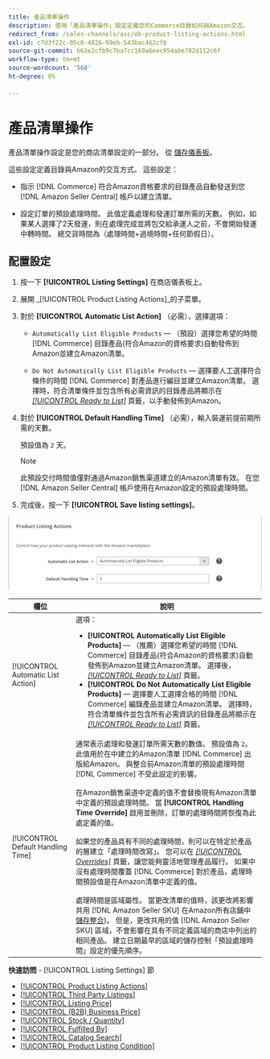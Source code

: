 ```yaml
---
title: 產品清單操作
description: 使用「產品清單操作」設定定義您的Commerce目錄如何與Amazon交互。
redirect_from: /sales-channels/asc/ob-product-listing-actions.html
exl-id: c7d3f22c-05c6-4826-99eb-543bac462cf8
source-git-commit: b63e2cfb9c7ba7cc169a6eec954abe782d112c6f
workflow-type: tm+mt
source-wordcount: '568'
ht-degree: 0%

---
```


# 產品清單操作

產品清單操作設定是您的商店清單設定的一部分。 從 [儲存儀表板](./amazon-store-dashboard.md)。

這些設定定義目錄與Amazon的交互方式。 這些設定：

- 指示 [!DNL Commerce] 符合Amazon資格要求的目錄產品自動發送到您 [!DNL Amazon Seller Central] 帳戶以建立清單。

- 設定訂單的預設處理時間。 此值定義處理和發運訂單所需的天數。 例如，如果某人選擇了2天發運，則在處理完成並將包交給承運人之前，不會開始發運中轉時間。 總交貨時間為（處理時間+過境時間+任何節假日）。

## 配置設定

1. 按一下 **[!UICONTROL Listing Settings]** 在商店儀表板上。

1. 展開 _[!UICONTROL Product Listing Actions]_的子菜單。

1. 對於 **[!UICONTROL Automatic List Action]** （必需），選擇選項：

   - `Automatically List Eligible Products`  — （預設）選擇您希望的時間 [!DNL Commerce] 目錄產品(符合Amazon的資格要求)自動發佈到Amazon並建立Amazon清單。

   - `Do Not Automatically List Eligible Products`  — 選擇要人工選擇符合條件的時間 [!DNL Commerce] 對產品進行編目並建立Amazon清單。 選擇時，符合清單條件並包含所有必需資訊的目錄產品將顯示在 [_[!UICONTROL Ready to List]_](./ready-to-list.md) 頁籤，以手動發佈到Amazon。

1. 對於 **[!UICONTROL Default Handling Time]** （必需），輸入裝運前提前期所需的天數。

   預設值為 `2` 天。

   >[!NOTE]
   >
   >此預設交付時間值僅對通過Amazon銷售渠道建立的Amazon清單有效。 在您 [!DNL Amazon Seller Central] 帳戶使用在Amazon設定的預設處理時間。

1. 完成後，按一下 **[!UICONTROL Save listing settings]**。

![產品清單操作](assets/amazon-product-listing-actions.png)

| 欄位 | 說明 |
|--- |--- |
| [!UICONTROL Automatic List Action] | 選項：<ul><li>**[!UICONTROL Automatically List Eligible Products]**  — （推薦）選擇您希望的時間 [!DNL Commerce] 目錄產品(符合Amazon的資格要求)自動發佈到Amazon並建立Amazon清單。 選擇後， [_[!UICONTROL Ready to List]_](./ready-to-list.md) 頁籤。 </li><li>**[!UICONTROL Do Not Automatically List Eligible Products]**  — 選擇要人工選擇合格的時間 [!DNL Commerce] 編錄產品並建立Amazon清單。 選擇時，符合清單條件並包含所有必需資訊的目錄產品將顯示在 [_[!UICONTROL Ready to List]_](./ready-to-list.md) 頁籤。</li></ul> |
| [!UICONTROL Default Handling Time] | 通常表示處理和發運訂單所需天數的數值。 預設值為 `2`。 此值用於在中建立的Amazon清單 [!DNL Commerce] 出版給Amazon。 與整合前Amazon清單的預設處理時間 [!DNL Commerce] 不受此設定的影響。<br><br>在Amazon銷售渠道中定義的值不會替換現有Amazon清單中定義的預設處理時間。 當 **[!UICONTROL Handling Time Override]** 啟用並刪除，訂單的處理時間將恢復為此處定義的值。<br><br>如果您的產品具有不同的處理時間，則可以在特定於產品的層建立「處理時間改寫」。 您可以在 [_[!UICONTROL Overrides]_](./overrides.md) 頁籤，讓您能夠靈活地管理產品履行。 如果中沒有處理時間覆蓋 [!DNL Commerce] 對於產品，處理時間預設值是在Amazon清單中定義的值。<br><br>處理時間是區域屬性。 當更改清單的值時，該更改將影響共用 [!DNL Amazon Seller SKU] 在Amazon所有店鋪中 [儲存整合](./store-integration.md))。 但是，更改共用的值 [!DNL Amazon Seller SKU] 區域，不會影響在具有不同定義區域的商店中列出的相同產品。 建立日期最早的區域的儲存控制「預設處理時間」設定的優先順序。 |

**快速訪問** - [!UICONTROL Listing Settings] 節

- [[!UICONTROL Product Listing Actions]](./product-listing-actions.md)
- [[!UICONTROL Third Party Listings]](./third-party-listing-settings.md)
- [[!UICONTROL Listing Price]](./listing-price.md)
- [[!UICONTROL (B2B) Business Price]](./business-pricing.md)
- [[!UICONTROL Stock / Quantity]](./stock-quantity.md)
- [[!UICONTROL Fulfilled By]](./fulfilled-by.md)
- [[!UICONTROL Catalog Search]](./catalog-search.md)
- [[!UICONTROL Product Listing Condition]](./product-listing-condition.md)

